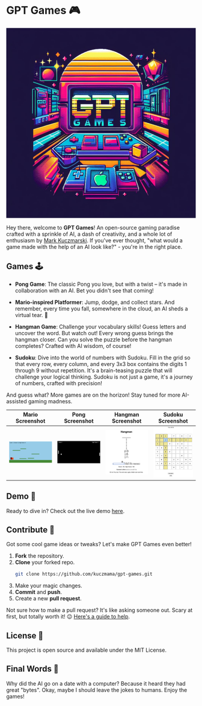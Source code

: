 # GPT Games 🎮

![GPT Games Logo](images/logo.jpeg)

Hey there, welcome to **GPT Games**! An open-source gaming paradise crafted with a sprinkle of AI, a dash of creativity, and a whole lot of enthusiasm by [Mark Kuczmarski](https://github.com/kuczmama). If you've ever thought, "what would a game made with the help of an AI look like?" - you're in the right place.

## Games 🕹️

- **Pong Game**: The classic Pong you love, but with a twist – it's made in collaboration with an AI. Bet you didn't see that coming!
  
- **Mario-inspired Platformer**: Jump, dodge, and collect stars. And remember, every time you fall, somewhere in the cloud, an AI sheds a virtual tear. 🤖
  
- **Hangman Game**: Challenge your vocabulary skills! Guess letters and uncover the word. But watch out! Every wrong guess brings the hangman closer. Can you solve the puzzle before the hangman completes? Crafted with AI wisdom, of course!
  
- **Sudoku**: Dive into the world of numbers with Sudoku. Fill in the grid so that every row, every column, and every 3x3 box contains the digits 1 through 9 without repetition. It's a brain-teasing puzzle that will challenge your logical thinking. Sudoku is not just a game, it's a journey of numbers, crafted with precision!

And guess what? More games are on the horizon! Stay tuned for more AI-assisted gaming madness.

| Mario Screenshot | Pong Screenshot | Hangman Screenshot | Sudoku Screenshot |
|:---:|:---:|:---:|:---:|
| ![Mario Screenshot](images/mario-screenshot.png) | ![Pong Screenshot](images/pong-screenshot.png) | ![Hangman Screenshot](images/hangman-screenshot.png) | ![Sudoku Screenshot](images/sudoku-screenshot.png) |

## Demo 🚀

Ready to dive in? Check out the live demo [here](https://kuczmama.github.io/gpt-games).

## Contribute 🤝

Got some cool game ideas or tweaks? Let's make GPT Games even better! 

1. **Fork** the repository.
2. **Clone** your forked repo.
   ```bash
   git clone https://github.com/kuczmama/gpt-games.git
   ```
3. Make your magic changes.
4. **Commit** and **push**.
5. Create a new **pull request**.

Not sure how to make a pull request? It's like asking someone out. Scary at first, but totally worth it! 😉 [Here's a guide to help](https://docs.github.com/en/github/collaborating-with-issues-and-pull-requests/creating-a-pull-request).

## License 📜

This project is open source and available under the MIT License.

## Final Words 🎤

Why did the AI go on a date with a computer? Because it heard they had great "bytes". Okay, maybe I should leave the jokes to humans. Enjoy the games!